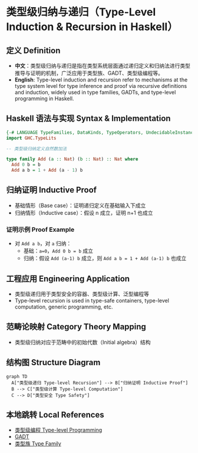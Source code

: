 # 类型级归纳与递归（Type-Level Induction & Recursion in Haskell）

## 定义 Definition

- **中文**：类型级归纳与递归是指在类型系统层面通过递归定义和归纳法进行类型推导与证明的机制，广泛应用于类型族、GADT、类型级编程等。
- **English**: Type-level induction and recursion refer to mechanisms at the type system level for type inference and proof via recursive definitions and induction, widely used in type families, GADTs, and type-level programming in Haskell.

## Haskell 语法与实现 Syntax & Implementation

```haskell
{-# LANGUAGE TypeFamilies, DataKinds, TypeOperators, UndecidableInstances #-}
import GHC.TypeLits

-- 类型级归纳定义自然数加法

type family Add (a :: Nat) (b :: Nat) :: Nat where
  Add 0 b = b
  Add a b = 1 + Add (a - 1) b
```

## 归纳证明 Inductive Proof

- 基础情形（Base case）：证明递归定义在基础输入下成立
- 归纳情形（Inductive case）：假设 n 成立，证明 n+1 也成立

### 证明示例 Proof Example

- 对 `Add a b`，对 `a` 归纳：
  - 基础：`a=0`，`Add 0 b = b` 成立
  - 归纳：假设 `Add (a-1) b` 成立，则 `Add a b = 1 + Add (a-1) b` 也成立

## 工程应用 Engineering Application

- 类型级递归用于类型安全的容器、类型级计算、泛型编程等
- Type-level recursion is used in type-safe containers, type-level computation, generic programming, etc.

## 范畴论映射 Category Theory Mapping

- 类型级归纳对应于范畴中的初始代数（Initial algebra）结构

## 结构图 Structure Diagram

```mermaid
graph TD
  A["类型级递归 Type-level Recursion"] --> B["归纳证明 Inductive Proof"]
  B --> C["类型级计算 Type-level Computation"]
  C --> D["类型安全 Type Safety"]
```

## 本地跳转 Local References

- [类型级编程 Type-level Programming](../12-Type-Level-Programming/01-Type-Level-Programming-in-Haskell.md)
- [GADT](../09-GADT/01-GADT-in-Haskell.md)
- [类型族 Type Family](../11-Type-Family/01-Type-Family-in-Haskell.md)
